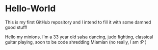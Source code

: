 # Hello-World

This is my first GitHub repository and I intend to fill it with some damned good stuff!

Hello my minions. I'm a 33 year old salsa dancing, judo fighting, classical guitar playing, soon to be code shredding Miamian (no really, I am :P )
